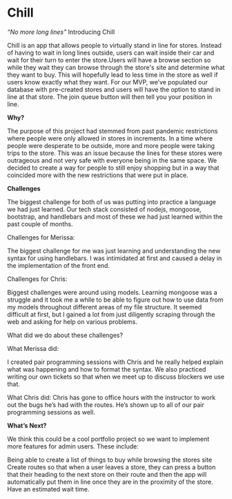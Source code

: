 # Chill

_“No more long lines”_
Introducing Chill

Chill is an app that allows people to virtually stand in line for stores. Instead of having to wait in long lines outside, users can wait inside their car and wait for their turn to enter the store.Users will have a browse section so while they wait they can browse through the store's site and determine what they want to buy. This will hopefully lead to less time in the store as well if users know exactly what they want. For our MVP, we’ve populated our database with pre-created stores and users will have the option to stand in line at that store. The join queue button will then tell you your position in line.

**Why?**

The purpose of this project had stemmed from past pandemic restrictions where people were only allowed in stores in increments. In a time where people were desperate to be outside, more and more people were taking trips to the store. This was an issue because the lines for these stores were outrageous and not very safe with everyone being in the same space. We decided to create a way for people to still enjoy shopping but in a way that coincided more with the new restrictions that were put in place. 


**Challenges**

The biggest challenge for both of us was putting into practice a language we had just learned. Our tech stack consisted of nodejs, mongoose, bootstrap, and handlebars and most of these we had just learned within the past couple of months. 

Challenges for Merissa:

The biggest challenge for me was just learning and understanding the new syntax for using handlebars. I was intimidated at first and caused a delay in the implementation of the front end.

Challenges for Chris:

Biggest challenges were around using models. Learning mongoose was a struggle and it took me a while to be able to figure out how to use data from my models throughout different areas of my file structure. It seemed difficult at first, but I gained a lot from just diligently scraping through the web and asking for help on various problems.

What did we do about these challenges?

What Merissa did:

I created pair programming sessions with Chris and he really helped explain what was happening and how to format the syntax. We also practiced writing our own tickets so that when we meet up to discuss blockers we use that.

What Chris did:
Chris has gone to office hours with the instructor to work out the bugs he’s had with the routes. He’s shown up to all of our pair programming sessions as well. 

**What’s Next?**

We think this could be a cool portfolio project so we want to implement more features for admin users. These include:

Being able to create a list of things to buy while browsing the stores site
Create routes so that when a user leaves a store, they can press a button that their heading to the next store on their route and then the app will automatically put them in line once they are in the proximity of the store.
Have an estimated wait time.

